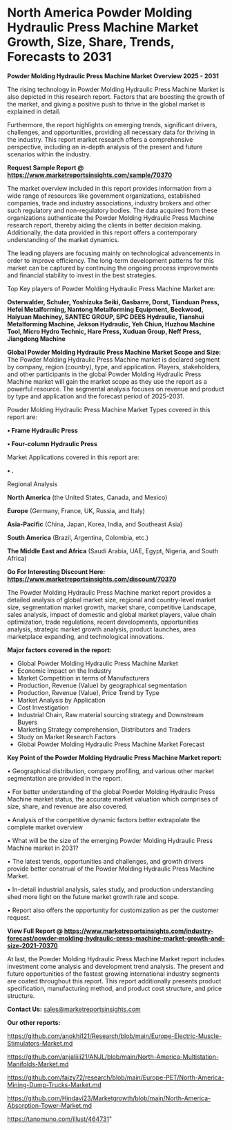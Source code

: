  # North America Powder Molding Hydraulic Press Machine Market Growth, Size, Share, Trends, Forecasts to 2031

<Strong> Powder Molding Hydraulic Press Machine Market Overview 2025 - 2031</strong>

The rising technology in Powder Molding Hydraulic Press Machine Market is also depicted in this research report. Factors that are boosting the growth of the market, and giving a positive push to thrive in the global market is explained in detail.

Furthermore, the report highlights on emerging trends, significant drivers, challenges, and opportunities, providing all necessary data for thriving in the industry. This report market research offers a comprehensive perspective, including an in-depth analysis of the present and future scenarios within the industry.

<strong>Request Sample Report @ <a href=https://www.marketreportsinsights.com/sample/70370>https://www.marketreportsinsights.com/sample/70370</a></strong>

The market overview included in this report provides information from a wide range of resources like government organizations, established companies, trade and industry associations, industry brokers and other such regulatory and non-regulatory bodies. The data acquired from these organizations authenticate the Powder Molding Hydraulic Press Machine research report, thereby aiding the clients in better decision making. Additionally, the data provided in this report offers a contemporary understanding of the market dynamics.

The leading players are focusing mainly on technological advancements in order to improve efficiency. The long-term development patterns for this market can be captured by continuing the ongoing process improvements and financial stability to invest in the best strategies.

Top Key players of Powder Molding Hydraulic Press Machine Market are:

<strong>Osterwalder, Schuler, Yoshizuka Seiki, Gasbarre, Dorst, Tianduan Press, Hefei Metalforming, Nantong Metalforming Equipment, Beckwood, Haiyuan Machiney, SANTEC GROUP, SPC DEES Hydraulic, Tianshui Metalforming Machine, Jekson Hydraulic, Yeh Chiun, Huzhou Machine Tool, Micro Hydro Technic, Hare Press, Xuduan Group, Neff Press, Jiangdong Machine</strong>

<strong><b>Global Powder Molding Hydraulic Press Machine Market Scope and Size:</b></strong>
The Powder Molding Hydraulic Press Machine market is declared segment by company, region (country), type, and application. Players, stakeholders, and other participants in the global Powder Molding Hydraulic Press Machine market will gain the market scope as they use the report as a powerful resource. The segmental analysis focuses on revenue and product by type and application and the forecast period of 2025-2031.

Powder Molding Hydraulic Press Machine Market Types covered in this report are:

<strong>• Frame Hydraulic Press

• Four-column Hydraulic Press</strong>

Market Applications covered in this report are:

<strong>• .</strong> 

Regional Analysis

<strong>North America</strong> (the United States, Canada, and Mexico)

<strong>Europe</strong> (Germany, France, UK, Russia, and Italy)

<strong>Asia-Pacific</strong> (China, Japan, Korea, India, and Southeast Asia)

<strong>South America</strong> (Brazil, Argentina, Colombia, etc.)

<strong>The Middle East and Africa</strong> (Saudi Arabia, UAE, Egypt, Nigeria, and South Africa)

<strong>Go For Interesting Discount Here: <a href=https://www.marketreportsinsights.com/discount/70370>https://www.marketreportsinsights.com/discount/70370</a></strong>

The Powder Molding Hydraulic Press Machine market report provides a detailed analysis of global market size, regional and country-level market size, segmentation market growth, market share, competitive Landscape, sales analysis, impact of domestic and global market players, value chain optimization, trade regulations, recent developments, opportunities analysis, strategic market growth analysis, product launches, area marketplace expanding, and technological innovations.

<strong><b>Major factors covered in the report:</b></strong>
<ul>
  <li>Global Powder Molding Hydraulic Press Machine Market </li>
  <li>Economic Impact on the Industry</li>
  <li>Market Competition in terms of Manufacturers</li>
  <li>Production, Revenue (Value) by geographical segmentation</li>
  <li>Production, Revenue (Value), Price Trend by Type</li>
  <li>Market Analysis by Application</li>
  <li>Cost Investigation</li>
  <li>Industrial Chain, Raw material sourcing strategy and Downstream Buyers</li>
  <li>Marketing Strategy comprehension, Distributors and Traders</li>
  <li>Study on Market Research Factors</li>
  <li>Global Powder Molding Hydraulic Press Machine Market Forecast</li>
</ul>

<strong><b>Key Point of the Powder Molding Hydraulic Press Machine Market report:</b></strong>

• Geographical distribution, company profiling, and various other market segmentation are provided in the report.

• For better understanding of the global Powder Molding Hydraulic Press Machine market status, the accurate market valuation which comprises of size, share, and revenue are also covered.

• Analysis of the competitive dynamic factors better extrapolate the complete market overview

• What will be the size of the emerging Powder Molding Hydraulic Press Machine market in 2031?

• The latest trends, opportunities and challenges, and growth drivers provide better construal of the Powder Molding Hydraulic Press Machine Market.

• In-detail industrial analysis, sales study, and production understanding shed more light on the future market growth rate and scope.

• Report also offers the opportunity for customization as per the customer request.

<strong><b>View Full Report @ <a href=https://www.marketreportsinsights.com/industry-forecast/powder-molding-hydraulic-press-machine-market-growth-and-size-2021-70370>https://www.marketreportsinsights.com/industry-forecast/powder-molding-hydraulic-press-machine-market-growth-and-size-2021-70370</a></b></strong>


At last, the Powder Molding Hydraulic Press Machine Market report includes investment come analysis and development trend analysis. The present and future opportunities of the fastest growing international industry segments are coated throughout this report. This report additionally presents product specification, manufacturing method, and product cost structure, and price structure.

<strong>Contact Us:</strong>
sales@marketreportsinsights.com

<strong>Our other reports:</strong>

<a href=https://github.com/anokhi121/Research/blob/main/Europe-Electric-Muscle-Stimulators-Market.md>https://github.com/anokhi121/Research/blob/main/Europe-Electric-Muscle-Stimulators-Market.md</a>

<a href=https://github.com/anjaliiii21/ANJL/blob/main/North-America-Multistation-Manifolds-Market.md>https://github.com/anjaliiii21/ANJL/blob/main/North-America-Multistation-Manifolds-Market.md</a>

<a href=https://github.com/faizy72/research/blob/main/Europe-PET/North-America-Mining-Dump-Trucks-Market.md>https://github.com/faizy72/research/blob/main/Europe-PET/North-America-Mining-Dump-Trucks-Market.md</a>

<a href=https://github.com/Hindavi23/Marketgrowth/blob/main/North-America-Absorption-Tower-Market.md>https://github.com/Hindavi23/Marketgrowth/blob/main/North-America-Absorption-Tower-Market.md</a>

<a href=https://tanomuno.com/illust/464731>https://tanomuno.com/illust/464731</a>"
